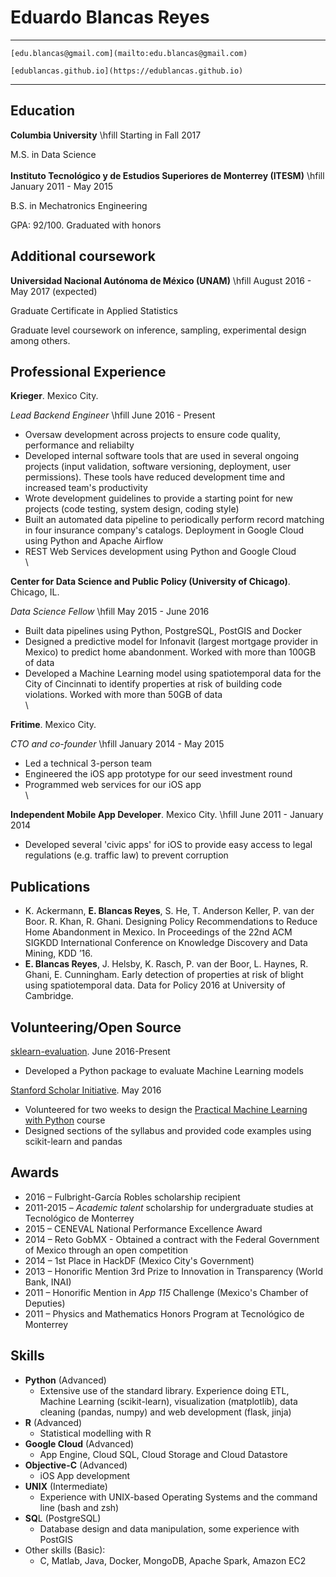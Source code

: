 
Eduardo Blancas Reyes
=====================

------------------------------------------------------------------------------
    [edu.blancas@gmail.com](mailto:edu.blancas@gmail.com)

    [edublancas.github.io](https://edublancas.github.io)
------------------------------------------------------------------------------

Education
---------

**Columbia University** \hfill  Starting in Fall 2017

M.S. in Data Science
\
\
**Instituto Tecnológico y de Estudios Superiores de Monterrey (ITESM)** \hfill January 2011 - May 2015

B.S. in Mechatronics Engineering

GPA: 92/100. Graduated with honors

Additional coursework
---------------------

**Universidad Nacional Autónoma de México (UNAM)** \hfill August 2016 - May 2017 (expected)

Graduate Certificate in Applied Statistics 

Graduate level coursework on inference, sampling, experimental design among others.


Professional Experience
-----------------------

**Krieger**. Mexico City.

*Lead Backend Engineer* \hfill June 2016 - Present

* Oversaw development across projects to ensure code quality, performance and reliabilty
* Developed internal software tools that are used in several ongoing projects (input validation, software versioning, deployment, user permissions). These tools have reduced development time and increased team's productivity
* Wrote development guidelines to provide a starting point for new projects (code testing, system design, coding style)
* Built an automated data pipeline to periodically perform record matching in four insurance company's catalogs. Deployment in Google Cloud using Python and Apache Airflow
* REST Web Services development using Python and Google Cloud
\
\

**Center for Data Science and Public Policy (University of Chicago)**. Chicago, IL.

*Data Science Fellow* \hfill May 2015 - June 2016

* Built data pipelines using Python, PostgreSQL, PostGIS and Docker
* Designed a predictive model for Infonavit (largest mortgage provider in Mexico) to predict home abandonment. Worked with more than 100GB of data
* Developed a Machine Learning model using spatiotemporal data for the City of Cincinnati to identify properties at risk of building code violations. Worked with more than 50GB of data
\
\

**Fritime**. Mexico City.

*CTO and co-founder* \hfill January 2014 - May 2015

* Led a technical 3-person team
* Engineered the iOS app prototype for our seed investment round
* Programmed web services for our iOS app
\
\

**Independent Mobile App Developer**. Mexico City. \hfill June 2011 - January 2014

* Developed several 'civic apps' for iOS to provide easy access to legal regulations (e.g. traffic law) to prevent corruption

Publications
------------

-   K. Ackermann, **E. Blancas Reyes**, S. He, T. Anderson Keller, P. van der Boor. R. Khan, R. Ghani. Designing Policy Recommendations to Reduce Home Abandonment in Mexico. In Proceedings of the 22nd ACM SIGKDD International Conference on Knowledge Discovery and Data Mining, KDD ’16.
-   **E. Blancas Reyes**, J. Helsby, K. Rasch, P. van der Boor, L. Haynes, R. Ghani, E. Cunningham. Early detection of properties at risk of blight using spatiotemporal data. Data for Policy 2016 at University of Cambridge.

Volunteering/Open Source
------------------------

[sklearn-evaluation](https://github.com/edublancas/sklearn-evaluation).
June 2016-Present

* Developed a Python package to evaluate Machine Learning models

 [Stanford Scholar Initiative](http://scholar.stanford.edu).
 May 2016

* Volunteered for two weeks to design the [Practical Machine Learning with Python](http://scholar.stanford.edu/ml.html) course
* Designed sections of the syllabus and provided code examples using scikit-learn and pandas

Awards
------

-   2016 – Fulbright-García Robles scholarship recipient
-   2011-2015 – *Academic talent* scholarship for undergraduate studies at Tecnológico de Monterrey
-   2015 – CENEVAL National Performance Excellence Award
-   2014 – Reto GobMX - Obtained a contract with the Federal Government of Mexico through an open competition
-   2014 – 1st Place in HackDF (Mexico City's Government)
-   2013 – Honorific Mention 3rd Prize to Innovation in Transparency (World Bank, INAI)
-   2011 – Honorific Mention in *App 115* Challenge (Mexico's Chamber of Deputies)
-   2011 – Physics and Mathematics Honors Program at Tecnológico de Monterrey

Skills
------

* **Python** (Advanced)
    - Extensive use of the standard library. Experience doing ETL, Machine Learning (scikit-learn), visualization (matplotlib), data cleaning (pandas, numpy) and web development (flask, jinja)
* **R** (Advanced)
    - Statistical modelling with R
* **Google Cloud** (Advanced)
    - App Engine, Cloud SQL, Cloud Storage and Cloud Datastore
* **Objective-C** (Advanced)
    - iOS App development
* **UNIX** (Intermediate)
    - Experience with UNIX-based Operating Systems and the command line (bash and zsh)
* **SQ**L (PostgreSQL)
    - Database design and data manipulation, some experience with PostGIS
* Other skills (Basic):
    * C, Matlab, Java, Docker, MongoDB, Apache Spark, Amazon EC2
